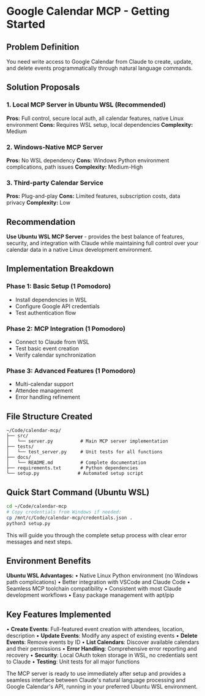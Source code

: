 # Google Calendar MCP - Getting Started

## Problem Definition
You need write access to Google Calendar from Claude to create, update, and delete events programmatically through natural language commands.

## Solution Proposals

### 1. Local MCP Server in Ubuntu WSL (Recommended)
**Pros:** Full control, secure local auth, all calendar features, native Linux environment
**Cons:** Requires WSL setup, local dependencies
**Complexity:** Medium

### 2. Windows-Native MCP Server
**Pros:** No WSL dependency
**Cons:** Windows Python environment complications, path issues
**Complexity:** Medium-High

### 3. Third-party Calendar Service
**Pros:** Plug-and-play
**Cons:** Limited features, subscription costs, data privacy
**Complexity:** Low

## Recommendation
**Use Ubuntu WSL MCP Server** - provides the best balance of features, security, and integration with Claude while maintaining full control over your calendar data in a native Linux development environment.

## Implementation Breakdown

### Phase 1: Basic Setup (1 Pomodoro)
- Install dependencies in WSL
- Configure Google API credentials
- Test authentication flow

### Phase 2: MCP Integration (1 Pomodoro) 
- Connect to Claude from WSL
- Test basic event creation
- Verify calendar synchronization

### Phase 3: Advanced Features (1 Pomodoro)
- Multi-calendar support
- Attendee management
- Error handling refinement

## File Structure Created
```
~/Code/calendar-mcp/
├── src/
│   └── server.py          # Main MCP server implementation
├── tests/
│   └── test_server.py     # Unit tests for all functions
├── docs/
│   └── README.md          # Complete documentation
├── requirements.txt       # Python dependencies
└── setup.py              # Automated setup script
```

## Quick Start Command (Ubuntu WSL)
```bash
cd ~/Code/calendar-mcp
# Copy credentials from Windows if needed:
cp /mnt/c/Code/calendar-mcp/credentials.json .
python3 setup.py
```

This will guide you through the complete setup process with clear error messages and next steps.

## Environment Benefits

**Ubuntu WSL Advantages:**
• Native Linux Python environment (no Windows path complications)
• Better integration with VSCode and Claude Code
• Seamless MCP toolchain compatibility
• Consistent with most Claude development workflows
• Easy package management with apt/pip

## Key Features Implemented
• **Create Events**: Full-featured event creation with attendees, location, description
• **Update Events**: Modify any aspect of existing events
• **Delete Events**: Remove events by ID
• **List Calendars**: Discover available calendars and their permissions
• **Error Handling**: Comprehensive error reporting and recovery
• **Security**: Local OAuth token storage in WSL, no credentials sent to Claude
• **Testing**: Unit tests for all major functions

The MCP server is ready to use immediately after setup and provides a seamless interface between Claude's natural language processing and Google Calendar's API, running in your preferred Ubuntu WSL environment.
